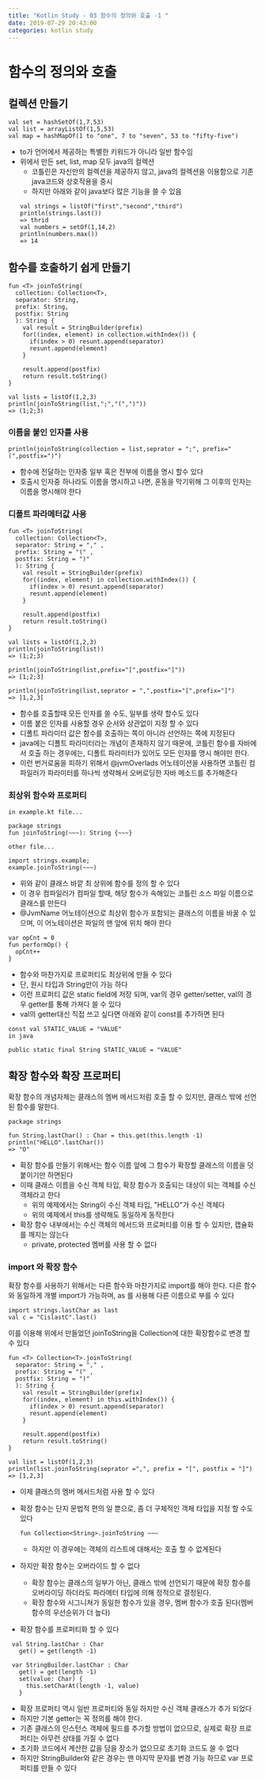 ```yaml
---
title: "Kotlin Study - 03 함수의 정의와 호출 -1 "
date: 2019-07-29 20:43:00 
categories: kotlin study
---
```


# 함수의 정의와 호출

## 컬렉션 만들기
~~~
val set = hashSetOf(1,7,53)
val list = arrayListOf(1,5,53)
val map = hashMapOf(1 to "one", 7 to "seven", 53 to "fifty-five")
~~~
* to가 언어에서 제공하는 특별한 키워드가 아니라 일반 함수임
* 위에서 만든 set, list, map 모두 java의 컬렉션
  - 코틀린은 자신만의 컬렉션을 제공하지 않고, java의 컬렉션을 이용함으로 기존 java코드와 상호작용을 중시
  - 하지만 아래와 같이 java보다 많은 기능을 쓸 수 있음
  ~~~
  val strings = listOf("first","second","third")
  println(strings.last())
  => thrid
  val numbers = setOf(1,14,2)
  println(numbers.max())
  => 14
  ~~~

## 함수를 호출하기 쉽게 만들기
~~~
fun <T> joinToString(
  collection: Collection<T>,
  separator: String,
  prefix: String,
  postfix: String
  ): String {
    val result = StringBuilder(prefix)
    for((index, element) in collection.withIndex()) {
      if(index > 0) resunt.append(separator)
      resunt.append(element)
    }
    
    result.append(postfix)
    return result.toString()
}

val lists = listOf(1,2,3)
println(joinToString(list,";","(",")"))
=> (1;2;3)

~~~

### 이름을 붙인 인자를 사용
~~~
println(joinToString(collection = list,seprator = ";", prefix="(",postfix=")")
~~~
* 함수에 전달하는 인자중 일부 혹은 전부에 이름을 명시 할수 있다
* 호출시 인자중 하나라도 이름을 명시하고 나면, 혼동을 막기위해 그 이후의 인자는 이름을 명시해야 한다

### 디폴트 파라메터값 사용
~~~
fun <T> joinToString(
  collection: Collection<T>,
  separator: String = "," ,
  prefix: String = "(" ,
  postfix: String = ")" 
  ): String {
    val result = StringBuilder(prefix)
    for((index, element) in collection.withIndex()) {
      if(index > 0) resunt.append(separator)
      resunt.append(element)
    }
    
    result.append(postfix)
    return result.toString()
}

val lists = listOf(1,2,3)
println(joinToString(list))
=> (1;2;3)

println(joinToString(list,prefix="[",postfix="]"))
=> [1;2;3]

println(joinToString(list,seprator = ",",postfix="[",prefix="]")
=> ]1,2,3[
~~~
* 함수를 호출할때 모든 인자를 쓸 수도, 일부를 생략 할수도 있다
* 이름 붙은 인자를 사용할 경우 순서와 상관없이 지정 할 수 있다
* 디폴트 파라미터 값은 함수를 호출하는 쪽이 아니라 선언하는 쪽에 지정된다
* java에는 디폴트 파라미터라는 개념이 존재하지 않기 때문에, 코틀린 함수를 자바에서 호출 하는 경우에는, 
디폴트 파라미터가 있어도 모든 인자를 명시 해야만 한다. 
* 이런 번거로움을 피하기 위해서 @jvmOverlads 어노테이션을 사용하면 코틀린 컴파일러가 파라미터를 하나씩 생략해서 오버로딩한 자바 메소드를 추가해준다


### 최상위 함수와 프로퍼티
~~~
in example.kt file...

package strings
fun joinToString(~~~): String {~~~}

other file...

import strings.example;
example.joinToString(~~~)
~~~
* 위와 같이 클래스 바깥 최 상위에 함수를 정의 할 수 있다
* 이 경우 컴파일러가 컴파일 할때, 해당 함수가 속해있는 코틀린 소스 파일 이름으로 클래스를 만든다
* @JvmName 어노테이션으로 최상위 함수가 포함되는 클래스의 이름을 바꿀 수 있으며, 이 어노테이션은 파일의 맨 앞에 위치 해야 한다

~~~
var opCnt = 0
fun performOp() {
  opCnt++
}
~~~

* 함수와 마찬가지로 프로퍼티도 최상위에 만들 수 있다
* 단, 원시 타입과 String만이 가능 하다
* 이런 프로퍼티 값은 static field에 저장 되며, var의 경우 getter/setter, val의 경우 getter를 통해 가져다 쓸 수 있다
* val의 getter대신 직접 쓰고 싶다면 아래와 같이 const를 추가하면 된다

~~~
const val STATIC_VALUE = "VALUE"
in java

public static final String STATIC_VALUE = "VALUE"
~~~

## 확장 함수와 확장 프로퍼티
확장 함수의 개념자체는 클래스의 멤버 메서드처럼 호출 할 수 있지만, 클래스 밖에 선언된 함수를 말한다.

~~~
package strings

fun String.lastChar() : Char = this.get(this.length -1)
println("HELLO".lastChar()) 
=> "O"
~~~

* 확장 함수를 만들기 위해서는 함수 이름 앞에 그 함수가 확장할 클래스의 이름을 덧붙이기만 하면된다
* 이때 클래스 이름을 수신 객체 타입, 확장 함수가 호출되는 대상이 되는 객체를 수신 객체라고 한다
  - 위의 예제에서는 String이 수신 객체 타입, "HELLO"가 수신 객체다
  - 위의 예제에서 this를 생략해도 동일하게 동작한다
* 확장 함수 내부에서는 수신 객체의 메서드와 프로퍼티를 이용 할 수 있지만, 캡슐화를 깨지는 않는다
  - private, protected 멤버를 사용 할 수 없다

### import 와 확장 함수
확장 함수를 사용하기 위해서는 다른 함수와 마찬가지로 import를 해야 한다. 다른 함수와 동일하게 개별 import가 가능하며,
as 를 사용해 다른 이름으로 부를 수 있다

~~~
import strings.lastChar as last
val c = "CislastC".last()
~~~

이를 이용해 위에서 만들었던 joinToString을 Collection<T>에 대한 확장함수로 변경 할 수 있다

~~~
fun <T> Collection<T>.joinToString(
  separator: String = "," ,
  prefix: String = "(" ,
  postfix: String = ")" 
  ): String {
    val result = StringBuilder(prefix)
    for((index, element) in this.withIndex()) {
      if(index > 0) resunt.append(separator)
      resunt.append(element)
    }
    
    result.append(postfix)
    return result.toString()
}

val list = listOf(1,2,3)
println(list.joinToString(seprator =",", prefix = "[", postfix = "]")
=> [1,2,3]
~~~

* 이제 클래스의 멤버 메서드처럼 사용 할 수 있다
* 확장 함수는 단지 문법적 편의 일 뿐으로, 좀 더 구체적인 객체 타입을 지정 할 수도 있다
  
  ~~~
  fun Collection<String>.joinToString ~~~
  ~~~
  
  - 하지만 이 경우에는 객체의 리스트에 대해서는 호출 할 수 없게된다
* 하지만 확장 함수는 오버라이드 할 수 없다
  - 확장 함수는 클래스의 일부가 아닌, 클래스 밖에 선언되기 때문에 확장 함수를 오버라이딩 하더라도 파라메터 타입에 의해 정적으로 결정된다.
  - 확장 함수와 시그니쳐가 동일한 함수가 있을 경우, 멤버 함수가 호출 된다(멤버 함수의 우선순위가 더 높다)
* 확장 함수를 프로퍼티화 할 수 있다
 
 ~~~
  val String.lastChar : Char
    get() = get(length -1)
  
  var StringBuilder.lastChar : Char
    get() = get(length -1)
    set(value: Char) {
      this.setCharAt(length -1, value)
    }
 ~~~
 
 - 확장 프로퍼티 역시 일반 프로퍼티와 동일 하지만 수신 객체 클래스가 추가 되었다
 - 하지만 기본 getter는 꼭 정의를 해야 한다.
 - 기존 클래스의 인스턴스 객체에 필드를 추가할 방법이 없으므로, 실제로 확장 프로퍼티는 아무런 상태를 가질 수 없다
 - 초기화 코드에서 계산한 값을 담을 장소가 없으므로 초기화 코드도 쓸 수 없다
 - 하지만 StringBuilder와 같은 경우는 맨 마지막 문자를 변경 가능 하므로 var 프로퍼티를 만들 수 있다
